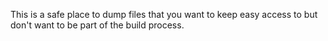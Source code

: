 This is a safe place to dump files that you want to keep easy access to but don't want to be part of the build process.
